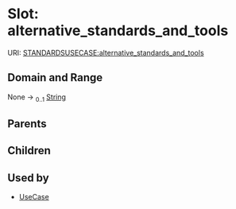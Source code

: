 
# Slot: alternative_standards_and_tools




URI: [STANDARDSUSECASE:alternative_standards_and_tools](https://w3id.org/bridge2ai/standards-usecase-schema/alternative_standards_and_tools)


## Domain and Range

None &#8594;  <sub>0..1</sub> [String](types/String.md)

## Parents


## Children


## Used by

 * [UseCase](UseCase.md)
